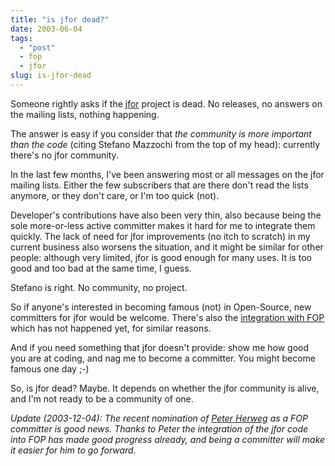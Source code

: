 ```yaml
---
title: "is jfor dead?"
date: 2003-06-04
tags: 
  - "post"
  - fop
  - jfor
slug: is-jfor-dead
---
```


Someone rightly asks if the [jfor](http://www.jfor.org) project is dead. No releases, no answers on the mailing lists, nothing happening.

The answer is easy if you consider that _the community is more important than the code_ (citing Stefano Mazzochi from the top of my head): currently there's no jfor community.

In the last few months, I've been answering most or all messages on the jfor mailing lists. Either the few subscribers that are there don't read the lists anymore, or they don't care, or I'm too quick (not).

Developer's contributions have also been very thin, also because being the sole more-or-less active committer makes it hard for me to integrate them quickly. The lack of need for jfor improvements (no itch to scratch) in my current business also worsens the situation, and it might be similar for other people: although very limited, jfor is good enough for many uses. It is too good and too bad at the same time, I guess.

Stefano is right. No community, no project.

So if anyone's interested in becoming famous (not) in Open-Source, new committers for jfor would be welcome. There's also the [integration with FOP](http://nagoya.apache.org/wiki/apachewiki.cgi?JforIntegrationInFop) which has not happened yet, for similar reasons.

And if you need something that jfor doesn't provide: show me how good you are at coding, and nag me to become a committer. You might become famous one day ;-)

So, is jfor dead? Maybe. It depends on whether the jfor community is alive, and I'm not ready to be a community of one.

_Update (2003-12-04): The recent nomination of [Peter Herweg](http://marc.theaimsgroup.com/?l=fop-dev&m=107012759805882&w=2) as a FOP committer is good news. Thanks to Peter the integration of the jfor code into FOP has made good progress already, and being a committer will make it easier for him to go forward._
